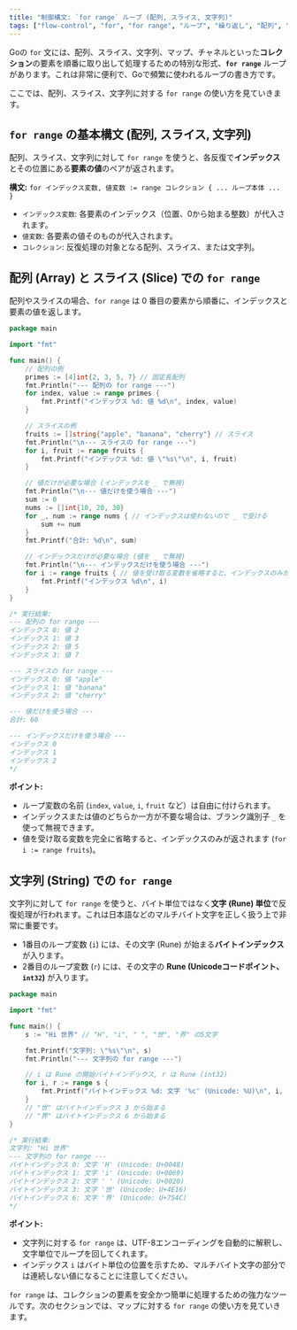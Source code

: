 ```yaml
---
title: "制御構文: `for range` ループ (配列, スライス, 文字列)"
tags: ["flow-control", "for", "for range", "ループ", "繰り返し", "配列", "スライス", "文字列", "rune"]
---
```


Goの `for` 文には、配列、スライス、文字列、マップ、チャネルといった**コレクション**の要素を順番に取り出して処理するための特別な形式、**`for range`** ループがあります。これは非常に便利で、Goで頻繁に使われるループの書き方です。

ここでは、配列、スライス、文字列に対する `for range` の使い方を見ていきます。

## `for range` の基本構文 (配列, スライス, 文字列)

配列、スライス、文字列に対して `for range` を使うと、各反復で**インデックス**とその位置にある**要素の値**のペアが返されます。

**構文:** `for インデックス変数, 値変数 := range コレクション { ... ループ本体 ... }`

*   `インデックス変数`: 各要素のインデックス（位置、0から始まる整数）が代入されます。
*   `値変数`: 各要素の値そのものが代入されます。
*   `コレクション`: 反復処理の対象となる配列、スライス、または文字列。

## 配列 (Array) と スライス (Slice) での `for range`

配列やスライスの場合、`for range` は 0 番目の要素から順番に、インデックスと要素の値を返します。

```go title="配列とスライスでの for range"
package main

import "fmt"

func main() {
	// 配列の例
	primes := [4]int{2, 3, 5, 7} // 固定長配列
	fmt.Println("--- 配列の for range ---")
	for index, value := range primes {
		fmt.Printf("インデックス %d: 値 %d\n", index, value)
	}

	// スライスの例
	fruits := []string{"apple", "banana", "cherry"} // スライス
	fmt.Println("\n--- スライスの for range ---")
	for i, fruit := range fruits {
		fmt.Printf("インデックス %d: 値 \"%s\"\n", i, fruit)
	}

	// 値だけが必要な場合 (インデックスを _ で無視)
	fmt.Println("\n--- 値だけを使う場合 ---")
	sum := 0
	nums := []int{10, 20, 30}
	for _, num := range nums { // インデックスは使わないので _ で受ける
		sum += num
	}
	fmt.Printf("合計: %d\n", sum)

	// インデックスだけが必要な場合 (値を _ で無視)
	fmt.Println("\n--- インデックスだけを使う場合 ---")
	for i := range fruits { // 値を受け取る変数を省略すると、インデックスのみが返される
		fmt.Printf("インデックス %d\n", i)
	}
}

/* 実行結果:
--- 配列の for range ---
インデックス 0: 値 2
インデックス 1: 値 3
インデックス 2: 値 5
インデックス 3: 値 7

--- スライスの for range ---
インデックス 0: 値 "apple"
インデックス 1: 値 "banana"
インデックス 2: 値 "cherry"

--- 値だけを使う場合 ---
合計: 60

--- インデックスだけを使う場合 ---
インデックス 0
インデックス 1
インデックス 2
*/
```

**ポイント:**

*   ループ変数の名前 (`index`, `value`, `i`, `fruit` など）は自由に付けられます。
*   インデックスまたは値のどちらか一方が不要な場合は、ブランク識別子 `_` を使って無視できます。
*   値を受け取る変数を完全に省略すると、インデックスのみが返されます (`for i := range fruits`)。

## 文字列 (String) での `for range`

文字列に対して `for range` を使うと、バイト単位ではなく**文字 (Rune) 単位**で反復処理が行われます。これは日本語などのマルチバイト文字を正しく扱う上で非常に重要です。

*   1番目のループ変数 (`i`) には、その文字 (Rune) が始まる**バイトインデックス**が入ります。
*   2番目のループ変数 (`r`) には、その文字の **Rune (Unicodeコードポイント、`int32`)** が入ります。

```go title="文字列での for range (Rune 単位)"
package main

import "fmt"

func main() {
	s := "Hi 世界" // "H", "i", " ", "世", "界" の5文字

	fmt.Printf("文字列: \"%s\"\n", s)
	fmt.Println("--- 文字列の for range ---")

	// i は Rune の開始バイトインデックス, r は Rune (int32)
	for i, r := range s {
		fmt.Printf("バイトインデックス %d: 文字 '%c' (Unicode: %U)\n", i, r, r)
	}
	// "世" はバイトインデックス 3 から始まる
	// "界" はバイトインデックス 6 から始まる
}

/* 実行結果:
文字列: "Hi 世界"
--- 文字列の for range ---
バイトインデックス 0: 文字 'H' (Unicode: U+0048)
バイトインデックス 1: 文字 'i' (Unicode: U+0069)
バイトインデックス 2: 文字 ' ' (Unicode: U+0020)
バイトインデックス 3: 文字 '世' (Unicode: U+4E16)
バイトインデックス 6: 文字 '界' (Unicode: U+754C)
*/
```

**ポイント:**

*   文字列に対する `for range` は、UTF-8エンコーディングを自動的に解釈し、文字単位でループを回してくれます。
*   インデックス `i` はバイト単位の位置を示すため、マルチバイト文字の部分では連続しない値になることに注意してください。

`for range` は、コレクションの要素を安全かつ簡単に処理するための強力なツールです。次のセクションでは、マップに対する `for range` の使い方を見ていきます。